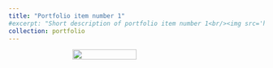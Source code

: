 ```yaml
---
title: "Portfolio item number 1"
#excerpt: "Short description of portfolio item number 1<br/><img src='https://a20070348.github.io/Shuolin-Xiao.github.io/images/hiking.JPG'>"
collection: portfolio
---
```


<div style="display: flex; justify-content: center;">
    <img src="https://a20070348.github.io/Shuolin-Xiao.github.io/images/hiking.JPG" width="50%">
</div>

